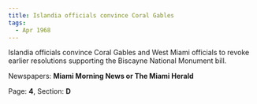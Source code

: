 ```yaml
---  
title: Islandia officials convince Coral Gables  
tags:  
  - Apr 1968  
---  
```

  
Islandia officials convince Coral Gables and West Miami officials to revoke earlier resolutions supporting the Biscayne National Monument bill.  
  
Newspapers: **Miami Morning News or The Miami Herald**  
  
Page: **4**, Section: **D** 
